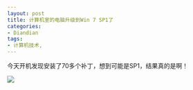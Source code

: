 ```yaml
---
layout: post
title: 计算机室的电脑升级到Win 7 SP1了
categories:
- Diandian
tags:
- 计算机技术, 
---
```

<p>今天开机发现安装了70多个补丁，想到可能是SP1，结果真的是啊！</p>
<p><img src="http://m3.img.srcdd.com/farm5/d/2012/0627/10/90CEB16374011409A17E126C42CB0A42_B500_900_500_285.PNG" />‍<br /></p>
<p></p>